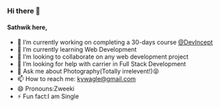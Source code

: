 ### Hi there 👋
#### Sathwik here,
<!--
**sathwik-14/sathwik-14** is a ✨ _special_ ✨ repository because its `README.md` (this file) appears on your GitHub profile.

Here are some ideas to get you started:

- 🔭 I’m currently working on ...
- 🌱 I’m currently learning ...
- 👯 I’m looking to collaborate on ...
- 🤔 I’m looking for help with ...
- 💬 Ask me about ...
- 📫 How to reach me: ...
- 😄 Pronouns: ...
- ⚡ Fun fact: ...
-->
- 🔭 I’m currently working on completing a 30-days course [@DevIncept](https://devincept.tech/)
- 🌱 I’m currently learning Web Development
- 👯 I’m looking to collaborate on any web development project
- 🤔 I’m looking for help with carrier in Full Stack Development
- 💬 Ask me about Photography(Totally irrelevent!):stuck_out_tongue_closed_eyes:
- 📫 How to reach me: kywagle@gmail.com
- 😄 Pronouns:Zweeki
- ⚡ Fun fact:I am Single

